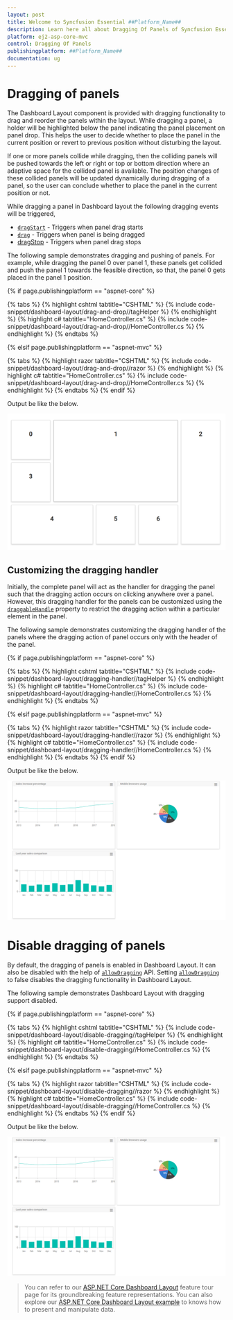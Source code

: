 ```yaml
---
layout: post
title: Welcome to Syncfusion Essential ##Platform_Name##
description: Learn here all about Dragging Of Panels of Syncfusion Essential ##Platform_Name## widgets based on HTML5 and jQuery.
platform: ej2-asp-core-mvc
control: Dragging Of Panels
publishingplatform: ##Platform_Name##
documentation: ug
---
```



# Dragging of panels

The Dashboard Layout component is provided with dragging functionality to drag and reorder the panels within the layout. While dragging a panel, a holder will be highlighted below the panel indicating the panel placement on panel drop. This helps the user to decide whether to place the panel in the current position or revert to previous position without disturbing the layout.

If one or more panels collide while dragging, then the colliding panels will be pushed towards the left or right or top or bottom direction where an adaptive space for the collided panel is available. The position changes of these collided panels will be updated dynamically during dragging of a panel, so the user can conclude whether to place the panel in the current position or not.

While dragging a panel in Dashboard layout the following dragging events will be triggered,
* [`dragStart`](https://help.syncfusion.com/cr/cref_files/aspnetcore-js2/Syncfusion.EJ2~Syncfusion.EJ2.Layouts.DashboardLayout~DragStart.html) - Triggers when panel drag starts
* [`drag`](https://help.syncfusion.com/cr/cref_files/aspnetcore-js2/Syncfusion.EJ2~Syncfusion.EJ2.Layouts.DashboardLayout~Drag.html) - Triggers when panel is being dragged
* [dragStop](https://help.syncfusion.com/cr/cref_files/aspnetcore-js2/Syncfusion.EJ2~Syncfusion.EJ2.Layouts.DashboardLayout~DragStop.html) - Triggers when panel drag stops

The following sample demonstrates dragging and pushing of panels. For example, while dragging the panel 0 over panel 1, these panels get collided and push the panel 1 towards the feasible direction, so that, the panel 0 gets placed in the panel 1 position.

{% if page.publishingplatform == "aspnet-core" %}

{% tabs %}
{% highlight cshtml tabtitle="CSHTML" %}
{% include code-snippet/dashboard-layout/drag-and-drop//tagHelper %}
{% endhighlight %}
{% highlight c# tabtitle="HomeController.cs" %}
{% include code-snippet/dashboard-layout/drag-and-drop//HomeController.cs %}
{% endhighlight %}
{% endtabs %}

{% elsif page.publishingplatform == "aspnet-mvc" %}

{% tabs %}
{% highlight razor tabtitle="CSHTML" %}
{% include code-snippet/dashboard-layout/drag-and-drop//razor %}
{% endhighlight %}
{% highlight c# tabtitle="HomeController.cs" %}
{% include code-snippet/dashboard-layout/drag-and-drop//HomeController.cs %}
{% endhighlight %}
{% endtabs %}
{% endif %}



Output be like the below.

![Drag and Drop](./../images/drag_and_drop.PNG)

## Customizing the dragging handler

Initially, the complete panel will act as the handler for dragging the panel such that the dragging action occurs on clicking anywhere over a panel. However, this dragging handler for the panels can be customized using the [`draggableHandle`](https://help.syncfusion.com/cr/cref_files/aspnetcore-js2/Syncfusion.EJ2~Syncfusion.EJ2.Layouts.DashboardLayout~DraggableHandle.html) property to restrict the dragging action within a particular element in the panel.

The following sample demonstrates customizing the dragging handler of the panels where the dragging action of panel occurs only with the header of the panel.

{% if page.publishingplatform == "aspnet-core" %}

{% tabs %}
{% highlight cshtml tabtitle="CSHTML" %}
{% include code-snippet/dashboard-layout/dragging-handler//tagHelper %}
{% endhighlight %}
{% highlight c# tabtitle="HomeController.cs" %}
{% include code-snippet/dashboard-layout/dragging-handler//HomeController.cs %}
{% endhighlight %}
{% endtabs %}

{% elsif page.publishingplatform == "aspnet-mvc" %}

{% tabs %}
{% highlight razor tabtitle="CSHTML" %}
{% include code-snippet/dashboard-layout/dragging-handler//razor %}
{% endhighlight %}
{% highlight c# tabtitle="HomeController.cs" %}
{% include code-snippet/dashboard-layout/dragging-handler//HomeController.cs %}
{% endhighlight %}
{% endtabs %}
{% endif %}



Output be like the below.

![Customizing the dragging handler](./../images/dragging_handler.PNG)

# Disable dragging of panels

By default, the dragging of panels is enabled in Dashboard Layout. It can also be disabled with the help of [`allowDragging`](https://help.syncfusion.com/cr/cref_files/aspnetcore-js2/Syncfusion.EJ2~Syncfusion.EJ2.Layouts.DashboardLayout~AllowDragging.html) API. Setting [`allowDragging`](https://help.syncfusion.com/cr/cref_files/aspnetcore-js2/Syncfusion.EJ2~Syncfusion.EJ2.Layouts.DashboardLayout~AllowDragging.html) to false disables the dragging functionality in Dashboard Layout.

The following sample demonstrates Dashboard Layout with dragging support disabled.

{% if page.publishingplatform == "aspnet-core" %}

{% tabs %}
{% highlight cshtml tabtitle="CSHTML" %}
{% include code-snippet/dashboard-layout/disable-dragging//tagHelper %}
{% endhighlight %}
{% highlight c# tabtitle="HomeController.cs" %}
{% include code-snippet/dashboard-layout/disable-dragging//HomeController.cs %}
{% endhighlight %}
{% endtabs %}

{% elsif page.publishingplatform == "aspnet-mvc" %}

{% tabs %}
{% highlight razor tabtitle="CSHTML" %}
{% include code-snippet/dashboard-layout/disable-dragging//razor %}
{% endhighlight %}
{% highlight c# tabtitle="HomeController.cs" %}
{% include code-snippet/dashboard-layout/disable-dragging//HomeController.cs %}
{% endhighlight %}
{% endtabs %}
{% endif %}



Output be like the below.

![Disable dragging](./../images/dragging_handler.PNG)

> You can refer to our [ASP.NET Core Dashboard Layout](https://www.syncfusion.com/aspnet-core-ui-controls/dashboard-layout) feature tour page for its groundbreaking feature representations. You can also explore our [ASP.NET Core Dashboard Layout example](https://ej2.syncfusion.com/aspnetcore/DashboardLayout/DefaultFunctionalities#/material) to knows how to present and manipulate data.